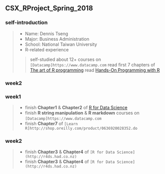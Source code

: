 ## CSX_RProject_Spring_2018
### self-introduction
> * Name: Dennis Tseng
> * Major: Business Administration
> * School: National Taiwan University
> * R-related experience
>> self-studied about 12+ courses on `[Datacamp]https://www.datacamp.com`
>> read first 7 chapters of [The art of R programming](http://diytranscriptomics.com/Reading/files/The%20Art%20of%20R%20Programming.pdf)
>> read [Hands-On Programming with R](http://shop.oreilly.com/product/0636920028574.do)

### week2

### week1
> * finish **Chapter1** & **Chapter2** of [R for Data Science](http://r4ds.had.co.nz)
> * finish **R string manipulation** & **R markdown** courses on `[Datacamp]https://www.datacamp.com`
> * finish **Chapter7** of `[Learn R]http://shop.oreilly.com/product/0636920028352.do`
### week2
> * finish **Chapter3** & **Chapter4** of `[R for Data Science](http://r4ds.had.co.nz)` 
> * finish **Chapter3** & **Chapter4** of `[R for Data Science](http://r4ds.had.co.nz)` 
